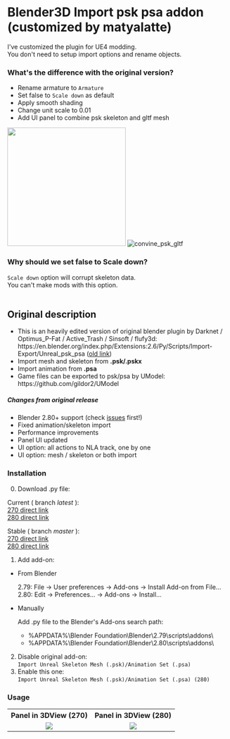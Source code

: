 Blender3D Import psk psa addon (customized by matyalatte)
========================
I've customized the plugin for UE4 modding.<br>
You don't need to setup import options and rename objects.

### What's the difference with the original version?

- Rename armature to `Armature`
- Set false to `Scale down` as default
- Apply smooth shading
- Change unit scale to 0.01
- Add UI panel to combine psk skeleton and gltf mesh

<img src="https://user-images.githubusercontent.com/69258547/154747400-be4235c6-319a-4ecd-865c-87892ac6d7b1.jpg" width=269></img>
![convine_psk_gltf](https://user-images.githubusercontent.com/69258547/155713407-ac41fcaf-786c-4300-a5a5-6514615a14b2.png)
### Why should we set false to Scale down?
`Scale down` option will corrupt skeleton data.<br>
You can't make mods with this option.<br>
<br>
## Original description
<ul>
<li>This is an heavily edited version of original blender plugin by Darknet / Optimus_P-Fat / Active_Trash / Sinsoft / flufy3d: https://en.blender.org/index.php/Extensions:2.6/Py/Scripts/Import-Export/Unreal_psk_psa (<a href="https://wiki.blender.org/index.php/Extensions:2.6/Py/Scripts/Import-Export/Unreal_psk_psa">old link</a>)
<li>Import mesh and skeleton from <b>.psk/.pskx</b></li>
<li>Import animation from <b>.psa</b></li>
<li>Game files can be exported to psk/psa by UModel: 
https://github.com/gildor2/UModel</li>
</ul>

<h5>Changes from original release</h5>
<ul>
<li>Blender 2.80+ support (check <a href="https://github.com/Befzz/blender3d_import_psk_psa/issues">issues</a> first!)</li>
<li>Fixed animation/skeleton import</li>
<li>Performance improvements</li>
<li>Panel UI updated</li>
<li>UI option: all actions to NLA track, one by one</li>
<li>UI option: mesh / skeleton or both import</li>
</ul>

<h3>Installation</h3>  

0. Download .py file:  

Current ( branch *latest* ):  
<a href ="https://github.com/Befzz/blender3d_import_psk_psa/raw/latest/addons/io_import_scene_unreal_psa_psk_270.py">270 direct link</a>  
<a href ="https://github.com/Befzz/blender3d_import_psk_psa/raw/latest/addons/io_import_scene_unreal_psa_psk_280.py">280 direct link</a>    
  
  
Stable ( branch *master* ):  
<a href ="https://github.com/Befzz/blender3d_import_psk_psa/raw/master/addons/io_import_scene_unreal_psa_psk_270.py">270 direct link</a>  
<a href ="https://github.com/Befzz/blender3d_import_psk_psa/raw/master/addons/io_import_scene_unreal_psa_psk_280.py">280 direct link</a>  


1. Add add-on:

* From Blender  
 
  2.79: File -> User preferences -> Add-ons -> Install Add-on from File...  
  2.80: Edit -> Preferences... -> Add-ons -> Install...

* Manually  

    Add .py file to the Blender's Add-ons search path:  
    * %APPDATA%\Blender Foundation\Blender\2.79\scripts\addons\  
    * %APPDATA%\Blender Foundation\Blender\2.80\scripts\addons\
    
2. Disable original add-on:  
`Import Unreal Skeleton Mesh (.psk)/Animation Set (.psa)`
3. Enable this one:  
`Import Unreal Skeleton Mesh (.psk)/Animation Set (.psa) (280)`
<h3>Usage</h3>  
<table><tbody>
<tr><th> Panel in 3DView (270) </th><th> Panel in 3DView (280) </th></tr>
<tr><td valign="top" align="center"><img src="https://github.com/Befzz/blender3d_import_psk_psa/blob/latest/imgs/270_psk.jpg"/></td>
<td valign="top" align="center"><img src="https://github.com/Befzz/blender3d_import_psk_psa/blob/latest/imgs/280_psk.jpg"/></td>
</tr></tbody></table>
